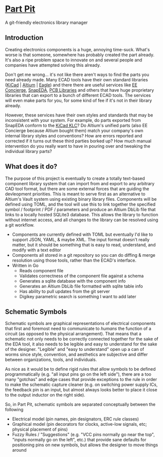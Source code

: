 # [Part Pit](https://github.com/swedishhat/part-pit)
A git-friendly electronics library manager

## Introduction
Creating electronics components is a huge, annoying time-suck. What's worse is that someone, somewhere has probably created the part already. It's also a ripe problem space to innovate on and several people and companies have attempted solving this already.

Don't get me wrong... it's not like there aren't ways to find the parts you need already made. Many ECAD tools have their own standard libraries ([KiCad](https://kicad.github.io/) | [Altium](https://designcontent.live.altium.com/) | [Eagle](http://eagle.autodesk.com/eagle/libraries)) and there there are useful services like [EE Concierge](https://eeconcierge.com/), [SnapEDA](https://www.snapeda.com), [PCB Libraries](https://www.pcblibraries.com/) and others that have huge proprietary libraries that can export to a bunch of different ECAD tools. The services will even make parts for you, for some kind of fee if it's not in their library already. 

However, these services have their own styles and standards that may be inconsistent with your system. For example, do parts exported from SnapEDA conform to the [KiCad KLC](http://kicad-pcb.org/libraries/klc/)? Do Altium's unified parts (also EE Concierge because Altium bought them) match your company's own internal library styles and conventions? How are errors reported and corrected if it turns out these third parties borked up? How much manual intervention do you really want to have in pouring over and tweaking the individual library parts?

## What does it do?
The purpose of this project is eventually to create a totally text-based component library system that can import from and export to any arbitrary CAD tool format, but there are some external forces that are guiding the devleopment priorities. This is meant to serve first as an alternative to Altium's Vault system using existing binary library files. Components will be defined using TOML, and the tool will use this to link together the specified symbol / footprint / PDF / parameters and produce an Altium DbLib file that links to a locally hosted SQLite3 database. This allows the library to function without internet access, and all changes to the library can be resolved using a git workflow.

* Components are currently defined with TOML but eventually I'd like to support JSON, YAML, & maybe XML. The input format doesn't really matter, but it should be something that is easy to read, understand, and modify with a text editor
* Components all stored in a git repository so you can do diffing & merge resolution using those tools, rather than the ECAD's interface. 
* Written in Go
  * Reads component file
  * Validates correctness of the component file against a schema
  * Generates a sqlite database with the component info
  * Generates an Altium DbLib file formatted with sqlite table info
  * Has ability to pull updates from the git server
  * Digikey parametric search is something I want to add later

## Schematic Symbols
Schematic symbols are graphical representations of electrical components that first and foremost need to communicate to _humans_ the function of a circuit (as opposed to the physical arrangement). That means that a schematic not only needs to be correctly connected together for the sake of the EDA tool, it also needs to be legible and easy to understand for the sake of the designer. "Legible" and "easy to understand" open up a can of worms since style, convention, and aesthetics are subjective and differ between organizations, tools, and individuals. 

As nice as it would be to define rigid rules that allow symbols to be defined programmatically (e.g. "all input pins go on the left side"), there are a too many "gotchas" and edge cases that provide exceptions to the rule in order to make the schematic capture cleaner (e.g. on switching power supply ICs, the feedback pin is an input, but almost always looks better to place it close to the output inductor on the right side).

So, in Part Pit, schematic symbols are separated conceptually between the following 
* Electrical model (pin names, pin designators, ERC rule classes)
* Graphical model (pin decorators for clocks, active-low signals, etc; physical placement of pins)
* Fuzzy Rules / "Suggestions" (e.g. "VCC pins normally go near the top", "inputs normally go on the left", etc.) that provide sane defaults for positioning pins on new symbols, but allows the designer to move things around 
